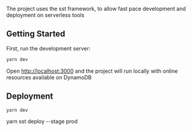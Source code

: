 The project uses the sst framework, to allow fast pace development and deployment on serverless tools
## Getting Started

First, run the development server:



```bash
yarn dev

```

Open [http://localhost:3000](http://localhost:3000) and the project will run locally with online resources available on DynamoDB

## Deployment


```bash
yarn dev

```

yarn sst deploy --stage prod
